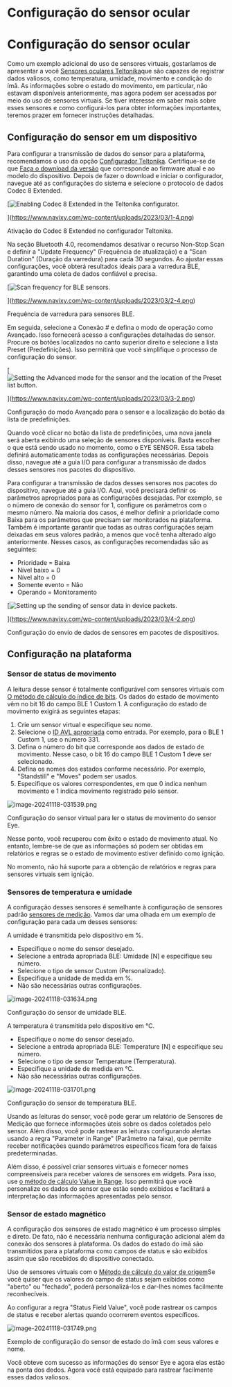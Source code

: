 # Configuração do sensor ocular

# Configuração do sensor ocular

Como um exemplo adicional do uso de sensores virtuais, gostaríamos de apresentar a você [Sensores oculares Teltonika](https://teltonika-gps.com/products/accessories/sensors-beacons/eye)que são capazes de registrar dados valiosos, como temperatura, umidade, movimento e condição do ímã. As informações sobre o estado do movimento, em particular, não estavam disponíveis anteriormente, mas agora podem ser acessadas por meio do uso de sensores virtuais. Se tiver interesse em saber mais sobre esses sensores e como configurá-los para obter informações importantes, teremos prazer em fornecer instruções detalhadas.

## Configuração do sensor em um dispositivo

Para configurar a transmissão de dados do sensor para a plataforma, recomendamos o uso da opção [Configurador Teltonika](https://wiki.teltonika-gps.com/view/Teltonika_Configurator_Introduction). Certifique-se de que [Faça o download da versão](https://wiki.teltonika-gps.com/view/Teltonika_Configurator_versions) que corresponde ao firmware atual e ao modelo do dispositivo. Depois de fazer o download e iniciar o configurador, navegue até as configurações do sistema e selecione o protocolo de dados Codec 8 Extended.

[![Enabling Codec 8 Extended in the Teltonika configurator.](https://www.navixy.com/wp-content/uploads/2023/03/1-4.png)

](https://www.navixy.com/wp-content/uploads/2023/03/1-4.png)

Ativação do Codec 8 Extended no configurador Teltonika.

Na seção Bluetooth 4.0, recomendamos desativar o recurso Non-Stop Scan e definir a "Update Frequency" (Frequência de atualização) e a "Scan Duration" (Duração da varredura) para cada 30 segundos. Ao ajustar essas configurações, você obterá resultados ideais para a varredura BLE, garantindo uma coleta de dados confiável e precisa.

[![Scan frequency for BLE sensors.](https://www.navixy.com/wp-content/uploads/2023/03/2-4.png)

](https://www.navixy.com/wp-content/uploads/2023/03/2-4.png)

Frequência de varredura para sensores BLE.

Em seguida, selecione a Conexão # e defina o modo de operação como Avançado. Isso fornecerá acesso a configurações detalhadas do sensor. Procure os botões localizados no canto superior direito e selecione a lista Preset (Predefinições). Isso permitirá que você simplifique o processo de configuração do sensor.

[![Setting the Advanced mode for the sensor and the location of the Preset list button.](https://www.navixy.com/wp-content/uploads/2023/03/3-2.png)

](https://www.navixy.com/wp-content/uploads/2023/03/3-2.png)

Configuração do modo Avançado para o sensor e a localização do botão da lista de predefinições.

Quando você clicar no botão da lista de predefinições, uma nova janela será aberta exibindo uma seleção de sensores disponíveis. Basta escolher o que está sendo usado no momento, como o EYE SENSOR. Essa tabela definirá automaticamente todas as configurações necessárias. Depois disso, navegue até a guia I/O para configurar a transmissão de dados desses sensores nos pacotes do dispositivo.

Para configurar a transmissão de dados desses sensores nos pacotes do dispositivo, navegue até a guia I/O. Aqui, você precisará definir os parâmetros apropriados para as configurações desejadas. Por exemplo, se o número de conexão do sensor for 1, configure os parâmetros com o mesmo número. Na maioria dos casos, é melhor definir a prioridade como Baixa para os parâmetros que precisam ser monitorados na plataforma. Também é importante garantir que todas as outras configurações sejam deixadas em seus valores padrão, a menos que você tenha alterado algo anteriormente. Nesses casos, as configurações recomendadas são as seguintes:

- Prioridade = Baixa
- Nível baixo = 0
- Nível alto = 0
- Somente evento = Não
- Operando = Monitoramento

[![Setting up the sending of sensor data in device packets.](https://www.navixy.com/wp-content/uploads/2023/03/4-2.png)

](https://www.navixy.com/wp-content/uploads/2023/03/4-2.png)

Configuração do envio de dados de sensores em pacotes de dispositivos.

## Configuração na plataforma

### Sensor de status de movimento

A leitura desse sensor é totalmente configurável com sensores virtuais com [O método de cálculo do índice de bits](https://squaregps.atlassian.net/wiki/spaces/UDOCPT/pages/3025245578/Virtual+sensors#Bit-index). Os dados do estado de movimento vêm no bit 16 do campo BLE 1 Custom 1. A configuração do estado de movimento exigirá as seguintes etapas:

1. Crie um sensor virtual e especifique seu nome.
2. Selecione o [ID AVL apropriada](https://wiki.teltonika-mobility.com/view/Full_AVL_ID_List#BLE_Sensor_I.2FO_elements) como entrada. Por exemplo, para o BLE 1 Custom 1, use o número 331.
3. Defina o número do bit que corresponde aos dados de estado de movimento. Nesse caso, o bit 16 do campo BLE 1 Custom 1 deve ser selecionado.
4. Defina os nomes dos estados conforme necessário. Por exemplo, "Standstill" e "Moves" podem ser usados.
5. Especifique os valores correspondentes, em que 0 indica nenhum movimento e 1 indica movimento registrado pelo sensor.

![image-20241118-031539.png](attachments/image-20241118-031539.png)

Configuração do sensor virtual para ler o status de movimento do sensor Eye.

Nesse ponto, você recuperou com êxito o estado de movimento atual. No entanto, lembre-se de que as informações só podem ser obtidas em relatórios e regras se o estado de movimento estiver definido como ignição.

No momento, não há suporte para a obtenção de relatórios e regras para sensores virtuais sem ignição.

### Sensores de temperatura e umidade

A configuração desses sensores é semelhante à configuração de sensores padrão [sensores de medição](../measurement-sensors.md). Vamos dar uma olhada em um exemplo de configuração para cada um desses sensores:

A umidade é transmitida pelo dispositivo em %.

- Especifique o nome do sensor desejado.
- Selecione a entrada apropriada BLE: Umidade \[N\] e especifique seu número.
- Selecione o tipo de sensor Custom (Personalizado).
- Especifique a unidade de medida em %.
- Não são necessárias outras configurações.

![image-20241118-031634.png](attachments/image-20241118-031634.png)

Configuração do sensor de umidade BLE.

A temperatura é transmitida pelo dispositivo em °C.

- Especifique o nome do sensor desejado.
- Selecione a entrada apropriada BLE: Temperature \[N\] e especifique seu número.
- Selecione o tipo de sensor Temperature (Temperatura).
- Especifique a unidade de medida em °C.
- Não são necessárias outras configurações.

![image-20241118-031701.png](attachments/image-20241118-031701.png)

Configuração do sensor de temperatura BLE.

Usando as leituras do sensor, você pode gerar um relatório de Sensores de Medição que fornece informações úteis sobre os dados coletados pelo sensor. Além disso, você pode rastrear as leituras configurando alertas usando a regra "Parameter in Range" (Parâmetro na faixa), que permite receber notificações quando parâmetros específicos ficam fora de faixas predeterminadas.

Além disso, é possível criar sensores virtuais e fornecer nomes compreensíveis para receber valores de sensores em widgets. Para isso, use [o método de cálculo Value in Range](https://squaregps.atlassian.net/wiki/spaces/UDOCPT/pages/3025245578/Virtual+sensors#Value-in-range). Isso permitirá que você personalize os dados do sensor que estão sendo exibidos e facilitará a interpretação das informações apresentadas pelo sensor.

### Sensor de estado magnético

A configuração dos sensores de estado magnético é um processo simples e direto. De fato, não é necessária nenhuma configuração adicional além da conexão dos sensores à plataforma. Os dados do estado do ímã são transmitidos para a plataforma como campos de status e são exibidos assim que são recebidos do dispositivo conectado.

Uso de sensores virtuais com o [Método de cálculo do valor de origem](https://squaregps.atlassian.net/wiki/spaces/UDOCPT/pages/3025245578/Virtual+sensors#Source-Value)Se você quiser que os valores do campo de status sejam exibidos como "aberto" ou "fechado", poderá personalizá-los e dar-lhes nomes facilmente reconhecíveis.

Ao configurar a regra "Status Field Value", você pode rastrear os campos de status e receber alertas quando ocorrerem eventos específicos.

![image-20241118-031749.png](attachments/image-20241118-031749.png)

Exemplo de configuração do sensor de estado do ímã com seus valores e nome.

Você obteve com sucesso as informações do sensor Eye e agora elas estão na ponta dos dedos. Agora você está equipado para rastrear facilmente esses dados valiosos.
